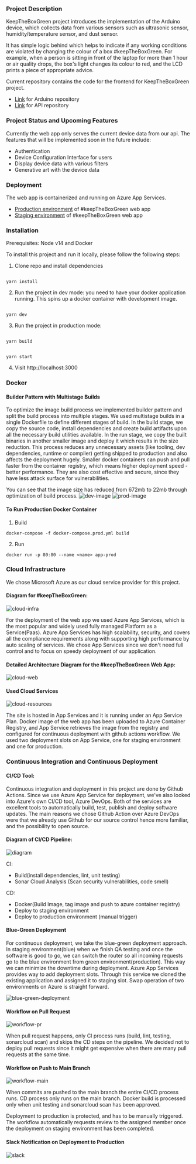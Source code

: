 ### Project Description

KeepTheBoxGreen project introduces the implementation of the Arduino device, which collects data from various sensors such as ultrasonic sensor, humidity/temperature sensor, and dust sensor.

It has simple logic behind which helps to indicate if any working conditions are violated by changing the colour of a box #keepTheBoxGreen. For example, when a person is sitting in front of the laptop for more than 1 hour or air quality drops, the box's light changes its colour to red, and the LCD prints a piece of appropriate advice.

Current repository contains the code for the frontend for KeepTheBoxGreen project.

- [Link](https://github.com/some-otter-thing/keepTheBoxGreen-arduino) for Arduino repository
- [Link](https://github.com/some-otter-thing/keepTheBoxGreen-api) for API repository

### Project Status and Upcoming Features

Currently the web app only serves the current device data from our api.
The features that will be implemented soon in the future include:

- Authentication
- Device Configuration Interface for users
- Display device data with various filters
- Generative art with the device data

### Deployment

The web app is containerized and running on Azure App Services.

- [Production environment](https://ktbg-webapp.azurewebsites.net/) of #keepTheBoxGreen web app
- [Staging environment](https://ktbg-webapp-staging.azurewebsites.net/) of #keepTheBoxGreen web app

### Installation

Prerequisites: Node v14 and Docker

To install this project and run it locally, please follow the following steps:

1. Clone repo and install dependencies

```

yarn install

```

2. Run the project in dev mode: you need to have your docker application running. This spins up a docker container with development image.

```

yarn dev

```

3. Run the project in production mode:

```

yarn build

```

```

yarn start

```

4. Visit http://localhost:3000

### Docker

#### Builder Pattern with Multistage Builds

To optimize the image build process we implemented builder pattern and split the build process into multiple stages. We used multistage builds in a single Dockerfile to define different stages of build. In the build stage, we copy the source code, install dependencies and create build artifacts upon all the necessary build utilities available. In the run stage, we copy the built binaries in another smaller image and deploy it which results in the size reduction. This process reduces any unnecessary assets (like tooling, dev dependencies, runtime or compiler) getting shipped to production and also affects the deployment hugely. Smaller docker containers can push and pull faster from the container registry, which means higher deployment speed - better performance. They are also cost effective and secure, since they have less attack surface for vulnerabilities.

You can see that the image size has reduced from 672mb to 22mb through optimization of build process.
![dev-image](assets/dev-image.png)
![prod-image](assets/prod-image.png)

#### To Run Production Docker Container

1. Build

```
docker-compose -f docker-compose.prod.yml build
```

2. Run

```
docker run -p 80:80 --name <name> app-prod
```

### Cloud Infrastructure

We chose Microsoft Azure as our cloud service provider for this project.

#### Diagram for #keepTheBoxGreen:

![cloud-infra](assets/cloud-infra.png)

For the deployment of the web app we used Azure App Services, which is the most popular and widely used fully managed Platform as a Service(Paas). Azure App Services has high scalability, security, and covers all the compliance requirements along with supporting high performance by auto scaling of services. We chose App Services since we don't need full control and to focus on speedy deployment of our application.

#### Detailed Architecture Diagram for the #keepTheBoxGreen Web App:

![cloud-web](assets/cloud-diagram.png)

#### Used Cloud Services

![cloud-resources](assets/cloud-resources.png)

The site is hosted in App Services and it is running under an App Service Plan. Docker image of the web app has been uploaded to Azure Container Registry, and App Service retrieves the image from the registry and configured for continuous deployment with github actions workflow. We used two deployment slots on App Service, one for staging environment and one for production.

### Continuous Integration and Continuous Deployment

#### CI/CD Tool:

Continuous integration and deployment in this project are done by Github Actions. Since we use Azure App Service for deployment, we've also looked into Azure's own CI/CD tool, Azure DevOps. Both of the services are excellent tools to automatically build, test, publish and deploy software updates. The main reasons we chose Github Action over Azure DevOps were that we already use Github for our source control hence more familiar, and the possibility to open source.

#### Diagram of CI/CD Pipeline:

![diagram](assets/cicd.drawio.png)

CI:

- Build(install dependencies, lint, unit testing)
- Sonar Cloud Analysis (Scan security vulnerabilities, code smell)

CD:

- Docker(Build Image, tag image and push to azure container registry)
- Deploy to staging environment
- Deploy to production environment (manual trigger)

#### Blue-Green Deployment

For continuous deployment, we take the blue-green deployment approach. In staging environment(blue) when we finish QA testing and once the software is good to go, we can switch the router so all incoming requests go to the blue environment from green environment(production). This way we can minimize the downtime during deployment. Azure App Services provides way to add deployment slots. Through this service we cloned the existing application and assigned it to staging slot. Swap operation of two environments on Azure is straight forward.

![blue-green-deployment](assets/deployment-slots.png)

#### Workflow on Pull Request

![workflow-pr](assets/pr-workflow.png)

When pull request happens, only CI process runs (build, lint, testing, sonarcloud scan) and skips the CD steps on the pipeline. We decided not to deploy pull requests since it might get expensive when there are many pull requests at the same time.

#### Workflow on Push to Main Branch

![workflow-main](assets/review-deployment.png)

When commits are pushed to the main branch the entire CI/CD process runs. CD process only runs on the main branch. Docker build is processed only when unit testing and sonarcloud scan has been approved.

Deployment to production is protected, and has to be manually triggered. The workflow automatically requests review to the assigned member once the deployment on staging environment has been completed.

#### Slack Notification on Deployment to Production

![slack](assets/slack.png)
